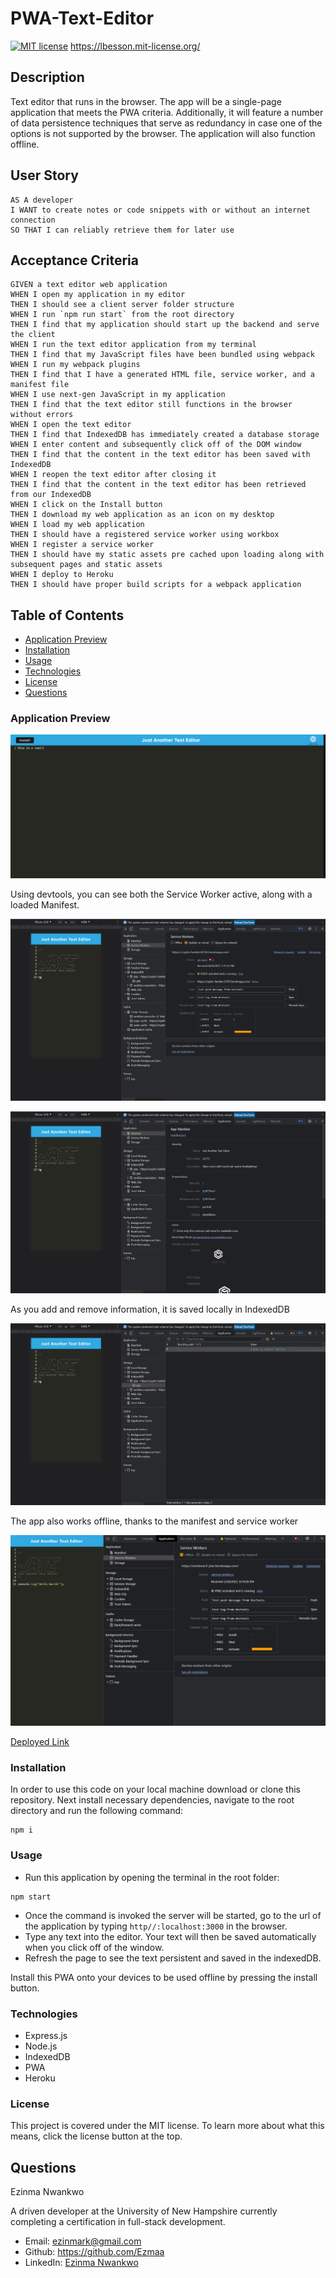 # PWA-Text-Editor

[![MIT license](https://img.shields.io/badge/License-MIT-blue.svg)](https://lbesson.mit-license.org/)
https://lbesson.mit-license.org/

## Description

Text editor that runs in the browser. The app will be a single-page application that meets the PWA criteria. Additionally, it will feature a number of data persistence techniques that serve as redundancy in case one of the options is not supported by the browser. The application will also function offline.

## User Story
```
AS A developer
I WANT to create notes or code snippets with or without an internet connection
SO THAT I can reliably retrieve them for later use
```
## Acceptance Criteria
```
GIVEN a text editor web application
WHEN I open my application in my editor
THEN I should see a client server folder structure
WHEN I run `npm run start` from the root directory
THEN I find that my application should start up the backend and serve the client
WHEN I run the text editor application from my terminal
THEN I find that my JavaScript files have been bundled using webpack
WHEN I run my webpack plugins
THEN I find that I have a generated HTML file, service worker, and a manifest file
WHEN I use next-gen JavaScript in my application
THEN I find that the text editor still functions in the browser without errors
WHEN I open the text editor
THEN I find that IndexedDB has immediately created a database storage
WHEN I enter content and subsequently click off of the DOM window
THEN I find that the content in the text editor has been saved with IndexedDB
WHEN I reopen the text editor after closing it
THEN I find that the content in the text editor has been retrieved from our IndexedDB
WHEN I click on the Install button
THEN I download my web application as an icon on my desktop
WHEN I load my web application
THEN I should have a registered service worker using workbox
WHEN I register a service worker
THEN I should have my static assets pre cached upon loading along with subsequent pages and static assets
WHEN I deploy to Heroku
THEN I should have proper build scripts for a webpack application
```
## Table of Contents

- [Application Preview](#application-preview)
- [Installation](#installation)
- [Usage](#usage)
- [Technologies](#technologies)
- [License](#license)
- [Questions](#questions)

### Application Preview

![jate4](assets/jate4.png)

Using devtools, you can see both the Service Worker active, along with a loaded Manifest.

![jate2](assets/jate2.png)

![jate1](assets/jate1.png)

As you add and remove information, it is saved locally in IndexedDB

![jate3](assets/jate3.png)

The app also works offline, thanks to the manifest and service worker

![jate5](assets/jate5.png)

[Deployed Link](https://agile-brook-30852.herokuapp.com/)

### Installation
In order to use this code on your local machine download or clone this repository. Next
install necessary dependencies, navigate to the root directory and run the following command: 
```
npm i 
```
### Usage

- Run this application by opening the terminal in the root folder:
```
npm start
```
- Once the command is invoked the server will be started, go to the url of the application by typing `http//:localhost:3000` in the browser.
- Type any text into the editor. Your text will then be saved automatically when you click off of the window. 
- Refresh the page to see the text persistent and saved in the indexedDB.

Install this PWA onto your devices to be used offline  by pressing the install button. 

### Technologies

- Express.js
- Node.js
- IndexedDB
- PWA
- Heroku

### License 

This project is covered under the MIT license. To learn more about what this means, click the license button at the top.
## Questions
Ezinma Nwankwo 

A driven developer at the University of New Hampshire currently completing a certification in full-stack development.

* Email: ezinmark@gmail.com
* Github: https://github.com/Ezmaa
* LinkedIn: [Ezinma Nwankwo](linkedin.com/in/ezinma-nwankwo-3b7905234)